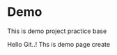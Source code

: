 # Demo
This is demo project practice base
<html>
  <Head>
    <title>
        Demo Login Page
      </title>    
    </Head>
    <body>
          <p>Hello Git..!  Ths is demo page create</p>
      </body>
  </html>

